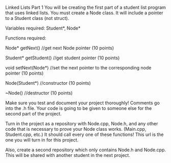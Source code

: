 Linked Lists Part 1
You will be creating the first part of a student list program that uses linked lists. You must create a Node class. It will include a pointer to a Student class (not struct).

Variables required: Student*, Node*

Functions required:

Node* getNext() //get next Node pointer (10 points)

Student* getStudent() //get student pointer (10 points)

void setNext(Node*) //set the next pointer to the corresponding node pointer (10 points)

Node(Student*) //constructor (10 points)

~Node() //destructor (10 points)

Make sure you test and document your project thoroughly! Comments go into the .h file. Your code is going to be given to someone else for the second part of the project.

Turn in the project as a repository with Node.cpp, Node.h, and any other code that is necessary to prove your Node class works. (Main.cpp, Student.cpp, etc.) It should call every one of these functions! This url is the one you will turn in for this project. 

Also, create a second repository which only contains Node.h and Node.cpp. This will be shared with another student in the next project.